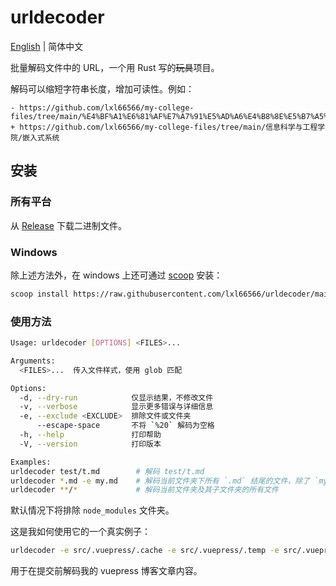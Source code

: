 # urldecoder

[English](../README.md) | 简体中文

批量解码文件中的 URL，一个用 Rust 写的~~玩具~~项目。

解码可以缩短字符串长度，增加可读性。例如：

```
- https://github.com/lxl66566/my-college-files/tree/main/%E4%BF%A1%E6%81%AF%E7%A7%91%E5%AD%A6%E4%B8%8E%E5%B7%A5%E7%A8%8B%E5%AD%A6%E9%99%A2/%E5%B5%8C%E5%85%A5%E5%BC%8F%E7%B3%BB%E7%BB%9F
+ https://github.com/lxl66566/my-college-files/tree/main/信息科学与工程学院/嵌入式系统
```

## 安装

### 所有平台

从 [Release](https://github.com/lxl66566/urldecoder/releases) 下载二进制文件。

### Windows

除上述方法外，在 windows 上还可通过 [scoop](https://scoop.sh/) 安装：

```sh
scoop install https://raw.githubusercontent.com/lxl66566/urldecoder/main/urldecoder.json
```

### 使用方法

```sh
Usage: urldecoder [OPTIONS] <FILES>...

Arguments:
  <FILES>...  传入文件样式，使用 glob 匹配

Options:
  -d, --dry-run            仅显示结果，不修改文件
  -v, --verbose            显示更多错误与详细信息
  -e, --exclude <EXCLUDE>  排除文件或文件夹
      --escape-space       不将 `%20` 解码为空格
  -h, --help               打印帮助
  -V, --version            打印版本

Examples:
urldecoder test/t.md        # 解码 test/t.md
urldecoder *.md -e my.md    # 解码当前文件夹下所有 `.md` 结尾的文件，除了 `my.md`
urldecoder **/*             # 解码当前文件夹及其子文件夹的所有文件
```

默认情况下将排除 `node_modules` 文件夹。

这是我如何使用它的一个真实例子：

```sh
urldecoder -e src/.vuepress/.cache -e src/.vuepress/.temp -e src/.vuepress/dist --escape-space 'src/**/*.md'
```

用于在提交前解码我的 vuepress 博客文章内容。
